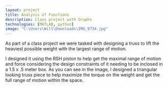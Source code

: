 ```yaml
---
layout: project
title: Analysis of Functions
description: Class project with Graphs
technologies: [MATLAB, python]
image: "C:\Users\Will\Downloads\IMG_9734.jpg"
---
```



As part of a class project we were tasked with designing a truss to lift the heaviest possible weight with the largest range of motion.

I designed it using the RSH piston to help get the maximal range of motion and force considering the design constraints of it needing to be inclosed in a 1.5 x .5 meter box. As you can see in the image, I designed a triangular looking truss piece to help maximize the torque on the weight and get the full range of motion within the space.



